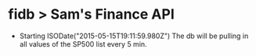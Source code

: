 # fidb > Sam's Finance API


* Starting ISODate("2015-05-15T19:11:59.980Z") The db will be pulling in all values of the SP500 list every 5 min.
